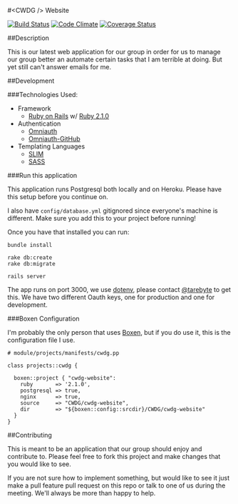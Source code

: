#&lt;CWDG /&gt; Website

[![Build Status](https://travis-ci.org/CWDG/cwdg-website.png)](https://travis-ci.org/CWDG/cwdg-website)
[![Code Climate](https://codeclimate.com/github/CWDG/psychic-octo-wallhack.png)](https://codeclimate.com/github/CWDG/psychic-octo-wallhack)
[![Coverage Status](https://coveralls.io/repos/CWDG/psychic-octo-wallhack/badge.png)](https://coveralls.io/r/CWDG/psychic-octo-wallhack)

##Description

This is our latest web application for our group in
order for us to manage our group better an automate
certain tasks that I am terrible at doing.
But yet still can't answer emails for me.

##Development

###Technologies Used:

* Framework
  * [Ruby on Rails](http://rubyonrails.org/) w/ [Ruby 2.1.0](http://ruby-lang.org)
* Authentication
  * [Omniauth](https://github.com/intridea/omniauth)
  * [Omniauth-GitHub](https://github.com/intridea/omniauth-github)
* Templating Languages
  * [SLIM](http://slim-lang.com)
  * [SASS](http://sass-lang.com/)

###Run this application

This application runs Postgresql both locally and on Heroku.
Please have this setup before you continue on.

I also have `config/database.yml` gitignored since everyone's machine is different.
Make sure you add this to your project before running!

Once you have that installed you can run:

    bundle install

    rake db:create
    rake db:migrate

    rails server

The app runs on port 3000, we use [dotenv](http://github.com/bkeepers/dotenv), please contact [@tarebyte](http://github.com/tarebyte)
to get this. We have two different Oauth keys, one for production and one for development.

###Boxen Configuration

I'm probably the only person that uses [Boxen](http://boxen.github.com),
but if you do use it, this is the configuration file I use.

```puppet
# module/projects/manifests/cwdg.pp

class projects::cwdg {

  boxen::project { "cwdg-website":
    ruby       => '2.1.0',
    postgresql => true,
    nginx      => true,
    source     => "CWDG/cwdg-website",
    dir        => "${boxen::config::srcdir}/CWDG/cwdg-website"
  }
}
```

##Contributing

This is meant to be an application that our group should enjoy and contribute to.
Please feel free to fork this project and make changes that you would like to see.

If you are not sure how to implement something, but would like to see it just make a pull feature pull
request on this repo or talk to one of us during the meeting. We'll always be more than happy to help.
